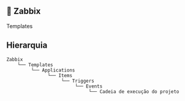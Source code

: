 ## :rocket: Zabbix

Templates


## Hierarquia

    Zabbix
        └── Templates
             └── Applications
                   └── Items
                        └── Triggers
                             └── Events
                                  └── Cadeia de execução do projeto
